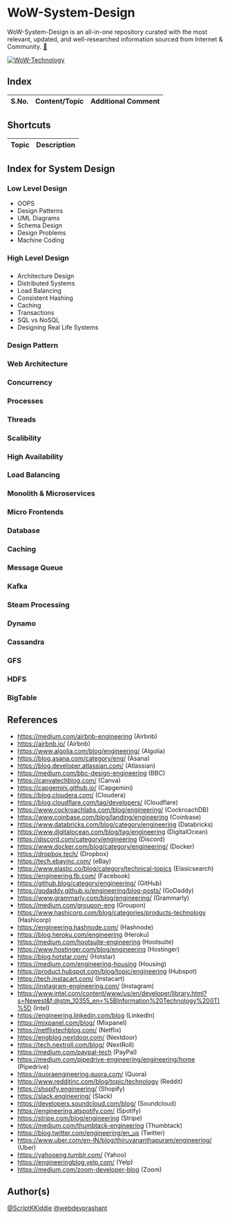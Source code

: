# WoW-System-Design

WoW-System-Design is an all-in-one repository curated with the most relevant, updated, and well-researched information sourced from Internet & Community. [:link:](https://www.technical0812.com/home/categories/wow-technology)

[![WoW-Technology](https://img.shields.io/badge/WoW-Technology-brightgreen?style=flat-square&logo=github)](https://github.com/topics/wow-technology)

## Index

S.No. | Content/Topic | Additional Comment
--- | --- | ---

## Shortcuts

Topic | Description
--- | ---

## Index for System Design 

### Low Level Design

- OOPS
- Design Patterns
- UML Diagrams
- Schema Design
- Design Problems
- Machine Coding


### High Level Design
### 

- Architecture Design
- Distributed Systems
- Load Balancing
- Consistent Hashing
- Caching
- Transactions
- SQL vs NoSQL
- Designing Real Life Systems

### Design Pattern

### Web Architecture

### Concurrency 

### Processes

### Threads 

### Scalibility 

### High Availability

### Load Balancing

### Monolith & Microservices

### Micro Frontends

### Database

### Caching

### Message Queue

### Kafka

### Steam Processing

### Dynamo

### Cassandra

### GFS

### HDFS

### BigTable


## References

- https://medium.com/airbnb-engineering (Airbnb)
- https://airbnb.io/ (Airbnb)
- https://www.algolia.com/blog/engineering/ (Algolia)
- https://blog.asana.com/category/eng/ (Asana)
- https://blog.developer.atlassian.com/ (Atlassian)
- https://medium.com/bbc-design-engineering (BBC)
- https://canvatechblog.com/ (Canva)
- https://capgemini.github.io/ (Capgemini)
- https://blog.cloudera.com/ (Cloudera)
- https://blog.cloudflare.com/tag/developers/ (Cloudflare)
- https://www.cockroachlabs.com/blog/engineering/ (CockroachDB)
- https://www.coinbase.com/blog/landing/engineering (Coinbase)
- https://www.databricks.com/blog/category/engineering (Databricks)
- https://www.digitalocean.com/blog/tag/engineering (DigitalOcean)
- https://discord.com/category/engineering (Discord)
- https://www.docker.com/blog/category/engineering/ (Docker)
- https://dropbox.tech/ (Dropbox)
- https://tech.ebayinc.com/ (eBay)
- https://www.elastic.co/blog/category/technical-topics (Elasicsearch)
- https://engineering.fb.com/ (Facebook)
- https://github.blog/category/engineering/ (GitHub)
- https://godaddy.github.io/engineering/blog-posts/ (GoDaddy)
- https://www.grammarly.com/blog/engineering/ (Grammarly)
- https://medium.com/groupon-eng (Groupon)
- https://www.hashicorp.com/blog/categories/products-technology (Hashicorp)
- https://engineering.hashnode.com/ (Hashnode)
- https://blog.heroku.com/engineering (Heroku)
- https://medium.com/hootsuite-engineering (Hootsuite)
- https://www.hostinger.com/blog/engineering (Hostinger)
- https://blog.hotstar.com/ (Hotstar)
- https://medium.com/engineering-housing (Housing)
- https://product.hubspot.com/blog/topic/engineering (Hubspot)
- https://tech.instacart.com/ (Instacart)
- https://instagram-engineering.com/ (Instagram)
- https://www.intel.com/content/www/us/en/developer/library.html?s=Newest&f:@stm_10355_en=%5BInformation%20Technology%20(IT)%5D (Intel)
- https://engineering.linkedin.com/blog (LinkedIn)
- https://mixpanel.com/blog/ (Mixpanel)
- https://netflixtechblog.com/ (Netflix)
- https://engblog.nextdoor.com/ (Nextdoor)
- https://tech.nextroll.com/blog/ (NextRoll)
- https://medium.com/paypal-tech (PayPal)
- https://medium.com/pipedrive-engineering/engineering/home (Pipedrive)
- https://quoraengineering.quora.com/ (Quora)
- https://www.redditinc.com/blog/topic/technology (Reddit)
- https://shopify.engineering/ (Shopify)
- https://slack.engineering/ (Slack)
- https://developers.soundcloud.com/blog/ (Soundcloud)
- https://engineering.atspotify.com/ (Spotify)
- https://stripe.com/blog/engineering (Stripe)
- https://medium.com/thumbtack-engineering (Thumbtack)
- https://blog.twitter.com/engineering/en_us (Twitter)
- https://www.uber.com/en-IN/blog/thiruvananthapuram/engineering/ (Uber)
- https://yahooeng.tumblr.com/ (Yahoo)
- https://engineeringblog.yelp.com/ (Yelp)
- https://medium.com/zoom-developer-blog (Zoom)

## Author(s)

[@ScriptKKiddie](https://github.com/ScriptKKiddie)
[@webdevprashant](https://github.com/webdevprashant)
